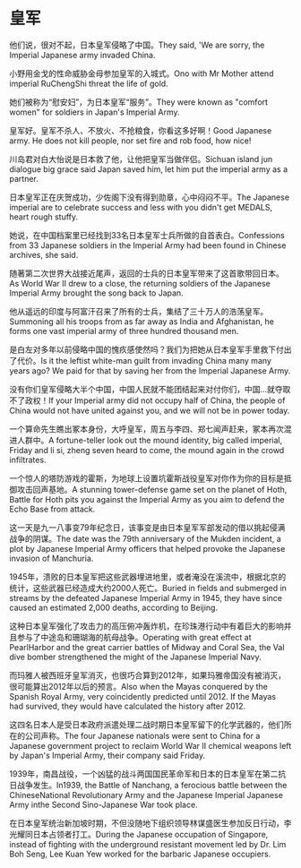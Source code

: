 # 皇军

<p><span class="chinese">他们说，很对不起，日本皇军侵略了中国。</span><span class="english">They said, 'We are sorry, the Imperial Japanese army invaded China.</span></p>

<p><span class="chinese">小野用金戈的性命威胁金母参加皇军的入城式。</span><span class="english">Ono with Mr Mother attend imperial RuChengShi threat the life of gold.</span></p>

<p><span class="chinese">她们被称为“慰安妇”，为日本皇军“服务”。</span><span class="english">They were known as "comfort women" for soldiers in Japan's Imperial Army.</span></p>

<p><span class="chinese">皇军好。皇军不杀人、不放火、不抢粮食，你看这多好啊！</span><span class="english">Good Japanese army. He does not kill people, nor set fire and rob food, how nice!</span></p>

<p><span class="chinese">川岛君对白大怡说是日本救了他，让他把皇军当做伴侣。</span><span class="english">Sichuan island jun dialogue big grace said Japan saved him, let him put the imperial army as a partner.</span></p>

<p><span class="chinese">日本皇军正在庆贺成功，少佐阁下没有得到勋章，心中闷闷不平。</span><span class="english">The Japanese imperial are to celebrate success and less with you didn't get MEDALS, heart rough stuffy.</span></p>

<p><span class="chinese">她说，在中国档案里已经找到33名日本皇军士兵所做的自首表白。</span><span class="english">Confessions from 33 Japanese soldiers in the Imperial Army had been found in Chinese archives, she said.</span></p>

<p><span class="chinese">随著第二次世界大战接近尾声，返回的士兵的日本皇军带来了这首歌带回日本。</span><span class="english">As World War II drew to a close, the returning soldiers of the Japanese Imperial Army brought the song back to Japan.</span></p>

<p><span class="chinese">他从遥远的印度与阿富汗召来了所有的士兵，集结了三十万人的浩荡皇军。</span><span class="english">Summoning all his troops from as far away as India and Afghanistan, he forms one vast imperial army of three hundred thousand men.</span></p>

<p><span class="chinese">是白左对多年以前侵略中国的愧疚感使然吗？我们为把她从日本皇军手里救下付出了代价。</span><span class="english">Is it the leftist white-man guilt from invading China many many years ago? We paid for that by saving her from the Imperial Japanese Army.</span></p>

<p><span class="chinese">没有你们皇军侵略大半个中国，中国人民就不能团结起来对付你们，中国…就夺取不了政权！</span><span class="english">If your Imperial army did not occupy half of China, the people of China would not have united against you, and we will not be in power today.</span></p>

<p><span class="chinese">一个算命先生瞧出冢本身份，大呼皇军，周五与李四、郑七闻声赶来，冢本再次混进人群中。</span><span class="english">A fortune-teller look out the mound identity, big called imperial, Friday and li si, zheng seven heard to come, the mound again in the crowd infiltrates.</span></p>

<p><span class="chinese">一个惊人的塔防游戏的霍斯，为地球上设置坑霍斯战役皇军对你作为你的目标是抵御攻击回声基地。</span><span class="english">A stunning tower-defense game set on the planet of Hoth, Battle for Hoth pits you against the Imperial Army as you aim to defend the Echo Base from attack.</span></p>

<p><span class="chinese">这一天是九一八事变79年纪念日，该事变是由日本皇军军部发动的借以挑起侵满战争的阴谋。</span><span class="english">The date was the 79th anniversary of the Mukden incident, a plot by Japanese Imperial Army officers that helped provoke the Japanese invasion of Manchuria.</span></p>

<p><span class="chinese">1945年，溃败的日本皇军把这些武器埋进地里，或者淹没在溪流中，根据北京的统计，这些武器已经造成大约2000人死亡。</span><span class="english">Buried in fields and submerged in streams by the defeated Japanese Imperial Army in 1945, they have since caused an estimated 2,000 deaths, according to Beijing.</span></p>

<p><span class="chinese">这种日本皇军强化了攻击力的高压俯冲轰炸机，在珍珠港行动中有着巨大的影响并且参与了中途岛和珊瑚海的航母战争。</span><span class="english">Operating with great effect at PearlHarbor and the great carrier battles of Midway and Coral Sea, the Val dive bomber strengthened the might of the Japanese Imperial Navy.</span></p>

<p><span class="chinese">而玛雅人被西班牙皇军消灭，也很巧合算到2012年，如果玛雅帝国没有被消灭，很可能算出2012年以后的预言。</span><span class="english">Also when the Mayas conquered by the Spanish Royal Army, very coincidently predicted until 2012. If the Mayas had survived, they would have calculated the history after 2012.</span></p>

<p><span class="chinese">这四名日本人是受日本政府派遣处理二战时期日本皇军留下的化学武器的，他们所在的公司声称。</span><span class="english">The four Japanese nationals were sent to China for a Japanese government project to reclaim World War II chemical weapons left by Japan's Imperial Army, their company said Friday.</span></p>

<p><span class="chinese">1939年，南昌战役，一个凶猛的战斗两国国民革命军和日本的日本皇军在第二抗日战争发生。</span><span class="english">In1939, the Battle of Nanchang, a ferocious battle between the ChineseNational Revolutionary Army and the Japanese Imperial Japanese Army inthe Second Sino-Japanese War took place.</span></p>

<p><span class="chinese">在日本皇军统治新加坡时期，不但没随地下组织领导林谋盛医生参加反日行动，李光耀同日本占领者打工。</span><span class="english">During the Japanese occupation of Singapore, instead of fighting with the underground resistant movement led by Dr. Lim Boh Seng, Lee Kuan Yew worked for the barbaric Japanese occupiers.</span></p>

